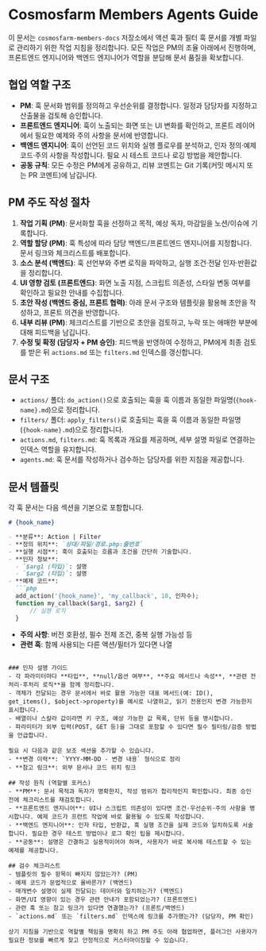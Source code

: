 ﻿# Cosmosfarm Members Agents Guide

이 문서는 `cosmosfarm-members-docs` 저장소에서 액션 훅과 필터 훅 문서를 개별 파일로 관리하기 위한 작업 지침을 정리합니다. 모든 작업은 PM의 조율 아래에서 진행하며, 프론트엔드 엔지니어와 백엔드 엔지니어가 역할을 분담해 문서 품질을 확보합니다.

## 협업 역할 구조
- **PM**: 훅 문서화 범위를 정의하고 우선순위를 결정합니다. 일정과 담당자를 지정하고 산출물을 검토해 승인합니다.
- **프론트엔드 엔지니어**: 훅이 노출되는 화면 또는 UI 변화를 확인하고, 프론트 레이어에서 필요한 예제와 주의 사항을 문서에 반영합니다.
- **백엔드 엔지니어**: 훅이 선언된 코드 위치와 실행 플로우를 분석하고, 인자 정의·예제 코드·주의 사항을 작성합니다. 필요 시 테스트 코드나 로깅 방법을 제안합니다.
- **공동 규칙**: 모든 수정은 PM에게 공유하고, 리뷰 코멘트는 Git 기록(커밋 메시지 또는 PR 코멘트)에 남깁니다.

## PM 주도 작성 절차
1. **작업 기획 (PM)**: 문서화할 훅을 선정하고 목적, 예상 독자, 마감일을 노션/이슈에 기록합니다.
2. **역할 할당 (PM)**: 훅 특성에 따라 담당 백엔드/프론트엔드 엔지니어를 지정합니다. 문서 링크와 체크리스트를 배포합니다.
3. **소스 분석 (백엔드)**: 훅 선언부와 주변 로직을 파악하고, 실행 조건·전달 인자·반환값을 정리합니다.
4. **UI 영향 검토 (프론트엔드)**: 화면 노출 지점, 스크립트 의존성, 스타일 변동 여부를 확인하고 필요한 안내를 수집합니다.
5. **초안 작성 (백엔드 중심, 프론트 협력)**: 아래 문서 구조와 템플릿을 활용해 초안을 작성하고, 프론트 의견을 반영합니다.
6. **내부 리뷰 (PM)**: 체크리스트를 기반으로 초안을 검토하고, 누락 또는 애매한 부분에 대해 피드백을 남깁니다.
7. **수정 및 확정 (담당자 + PM 승인)**: 피드백을 반영하여 수정하고, PM에게 최종 검토를 받은 뒤 `actions.md` 또는 `filters.md` 인덱스를 갱신합니다.

## 문서 구조
- `actions/` 폴더: `do_action()`으로 호출되는 훅을 훅 이름과 동일한 파일명(`{hook-name}.md`)으로 정리합니다.
- `filters/` 폴더: `apply_filters()`로 호출되는 훅을 훅 이름과 동일한 파일명(`{hook-name}.md`)으로 정리합니다.
- `actions.md`, `filters.md`: 훅 목록과 개요를 제공하며, 세부 설명 파일로 연결하는 인덱스 역할을 유지합니다.
- `agents.md`: 훅 문서를 작성하거나 검수하는 담당자를 위한 지침을 제공합니다.

## 문서 템플릿
각 훅 문서는 다음 섹션을 기본으로 포함합니다.

```markdown
# {hook_name}

- **분류**: Action | Filter
- **정의 위치**: `상대/파일/경로.php:줄번호`
- **실행 시점**: 훅이 호출되는 흐름과 조건을 간단히 기술합니다.
- **인자 정보**:
  - `$arg1 (타입)`: 설명
  - `$arg2 (타입)`: 설명
- **예제 코드**:
  ```php
  add_action('{hook_name}', 'my_callback', 10, 인자수);
  function my_callback($arg1, $arg2) {
      // 실행 로직
  }
  ```
- **주의 사항**: 버전 호환성, 필수 전제 조건, 중복 실행 가능성 등
- **관련 훅**: 함께 사용되는 다른 액션/필터가 있다면 나열
```

### 인자 설명 가이드
- 각 파라미터마다 **타입**, **null/옵션 여부**, **주요 메서드나 속성**, **관련 전처리·후처리 로직**을 함께 정리합니다.
- 객체가 전달되는 경우 문서에서 바로 활용 가능한 대표 메서드(예: ID(), get_items(), $object->property)를 예시로 나열하고, 읽기 전용인지 변경 가능한지 표시합니다.
- 배열이나 스칼라 값이라면 키 구조, 예상 가능한 값 목록, 단위 등을 명시합니다.
- 파라미터가 외부 입력(POST, GET 등)을 그대로 포함할 수 있다면 필수 필터링/검증 방법을 언급합니다.

필요 시 다음과 같은 보조 섹션을 추가할 수 있습니다.
- **변경 이력**: `YYYY-MM-DD - 변경 내용` 형식으로 정리
- **참고 링크**: 외부 문서나 코드 위치 링크

## 작성 원칙 (역할별 포커스)
- **PM**: 문서 목적과 독자가 명확한지, 작성 범위가 합리적인지 확인합니다. 최종 승인 전에 체크리스트를 재검토합니다.
- **프론트엔드 엔지니어**: UI나 스크립트 의존성이 있다면 조건·우선순위·주의 사항을 명시합니다. 예제 코드가 프런트 작업에 바로 활용될 수 있도록 작성합니다.
- **백엔드 엔지니어**: 인자 타입, 반환값, 훅 실행 조건을 실제 코드와 일치하도록 서술합니다. 필요한 경우 테스트 방법이나 로그 확인 팁을 제시합니다.
- **공동**: 설명은 간결하고 실용적이어야 하며, 사용자가 바로 복사해 테스트할 수 있는 예제를 제공합니다.

## 검수 체크리스트
- 템플릿의 필수 항목이 빠지지 않았는가? (PM)
- 예제 코드가 문법적으로 올바른가? (백엔드)
- 매개변수 설명이 실제 전달되는 데이터와 일치하는가? (백엔드)
- 화면/UI 영향이 있는 경우 관련 안내가 포함되었는가? (프론트엔드)
- 관련 훅 또는 참고 링크가 있다면 연결했는가? (프론트/백엔드)
- `actions.md` 또는 `filters.md` 인덱스에 링크를 추가했는가? (담당자, PM 확인)

상기 지침을 기반으로 역할별 책임을 명확히 하고 PM 주도 아래 협업하면, 플러그인 사용자가 필요한 정보를 빠르게 찾고 안정적으로 커스터마이징할 수 있습니다.
